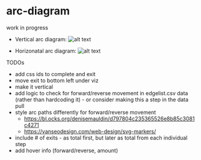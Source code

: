 # arc-diagram

work in progress

- Vertical arc diagram:
![alt text](https://github.com/schroeder-luna/arc-diagram/blob/master/thumbnail-vertical.PNG)

- Horizonatal arc diagram:
![alt text](https://github.com/schroeder-luna/arc-diagram/blob/master/thumbnail-horizontal.PNG)


TODOs
- add css ids to complete and exit
- move exit to bottom left under viz
- make it vertical
- add logic to check for forward/reverse movement in edgelist.csv data (rather than hardcoding it) - or consider making this a step in the data pull
- style arc paths differently for forward/reverse movement 
    - https://bl.ocks.org/denisemauldin/d797804c235365526e8b85c3081c4271 
    - https://vanseodesign.com/web-design/svg-markers/
- include # of exits - as total first, but later as total from each individual step
- add hover info (forward/reverse, amount)